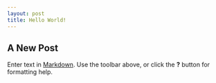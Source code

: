 ```yaml
---
layout: post
title: Hello World! 
---
```


## A New Post

Enter text in [Markdown](http://daringfireball.net/projects/markdown/). Use the toolbar above, or click the **?** button for formatting help.
